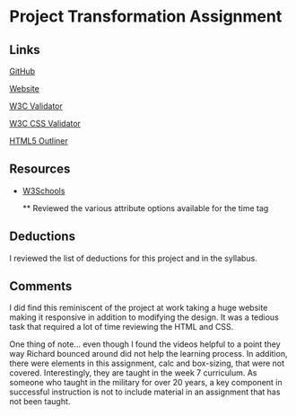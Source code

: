 # Project Transformation Assignment

## Links

[GitHub](https://github.com/Animal61/project_transformation_smith_steven)

[Website]( http://kelley-smith.com/project_transformation_smith_steven/index.html)

[W3C Validator]( https://validator.w3.org/nu/?doc=http%3A%2F%2Fkelley-smith.com%2Fproject_transformation_smith_steven%2Findex.html)

[W3C CSS Validator]( http://jigsaw.w3.org/css-validator/validator?uri=http%3A%2F%2Fkelley-smith.com%2Fproject_transformation_smith_steven%2Findex.html&profile=css3svg&usermedium=all&warning=1&vextwarning=&lang=en)

[HTML5 Outliner](https://gsnedders.html5.org/outliner/process.py?url=http%3A%2F%2Fkelley-smith.com%2Fproject_transformation_smith_steven%2Findex.html)

## Resources

* [W3Schools](https://www.w3schools.com/tags/tag_time.asp)

    ** Reviewed the various attribute options available for the time tag

## Deductions

I reviewed the list of deductions for this project
and in the syllabus.

## Comments

I did find this reminiscent of the project at work taking a huge website making it responsive in addition to modifying the design. It was a tedious task that required a lot of time reviewing the HTML and CSS.

One thing of note... even though I found the videos helpful to a point they way Richard bounced around did not help the learning process. In addition, there were elements in this assignment, calc and box-sizing, that were not covered. Interestingly, they are taught in the week 7 curriculum. As someone who taught in the military for over 20 years, a key component in successful instruction is not to include material in an assignment that has not been taught.
